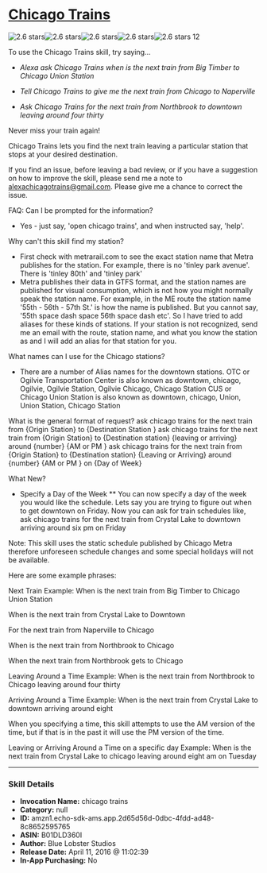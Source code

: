 # [Chicago Trains](http://alexa.amazon.com/#skills/amzn1.echo-sdk-ams.app.2d65d56d-0dbc-4fdd-ad48-8c8652595765)
![2.6 stars](../../images/ic_star_black_18dp_1x.png)![2.6 stars](../../images/ic_star_black_18dp_1x.png)![2.6 stars](../../images/ic_star_half_black_18dp_1x.png)![2.6 stars](../../images/ic_star_border_black_18dp_1x.png)![2.6 stars](../../images/ic_star_border_black_18dp_1x.png) 12

To use the Chicago Trains skill, try saying...

* *Alexa ask Chicago Trains when is the next train from Big Timber to Chicago Union Station*

* *Tell Chicago Trains to give me the next train from Chicago to Naperville*

* *Ask Chicago Trains for the next train from Northbrook to downtown leaving around four thirty*

Never miss your train again!

Chicago Trains lets you find the next train leaving a particular station that stops at your desired destination.

If you find an issue, before leaving a bad review, or if you have a suggestion on how to improve the skill, please send me a note to alexachicagotrains@gmail.com.  Please give me a chance to correct the issue.

FAQ:
Can I be prompted for the information?
* Yes - just say, 'open chicago trains', and when instructed say, 'help'.  

Why can't this skill find my station?
* First check with metrarail.com to see the exact station name that Metra publishes for the station.  For example, there is no 'tinley park avenue'.  There is 'tinley 80th' and 'tinley park'
* Metra publishes their data in GTFS format, and the station names are published for visual consumption, which is not how you might normally speak the station name.  For example, in the ME route the station name '55th - 56th - 57th St.' is how the name is published.  But you cannot say, '55th space dash space 56th space dash  etc'.  So I have tried to add aliases for these kinds of stations.  If your station is not recognized, send me an email with the route, station name, and what you know the station as and I will add an alias for that station for you.

What names can I use for the Chicago stations?
* There are a number of Alias names for the downtown stations.
OTC or Ogilvie Transportation Center is also known as downtown, chicago, Ogilvie, Ogilvie Station, Ogilvie Chicago, Chicago Station
CUS or Chicago Union Station is also known as downtown, chicago, Union, Union Station, Chicago Station

What is the general format of request?
ask chicago trains for the next train from {Origin Station} to {Destination Station }
ask chicago trains for the next train from {Origin Station} to {Destination station} {leaving or arriving} around {number} {AM or PM }
ask chicago trains for the next train from {Origin Station} to {Destination station} {Leaving or Arriving} around {number} {AM or PM } on {Day of Week}

What New?
* Specify a Day of the Week
** You can now specify a day of the week you would like the schedule.  Lets say you are trying to figure out when to get downtown on Friday.  Now you can ask for train schedules like, ask chicago trains for the next train from Crystal Lake to downtown arriving around six pm on Friday

Note:
This skill uses the static schedule published by Chicago Metra therefore unforeseen schedule changes and some special holidays will not be available.

Here are some example phrases:

Next Train Example:
When is the next train from Big Timber to Chicago Union Station

When is the next train from Crystal Lake to Downtown

For the next train from Naperville to Chicago

When is the next train from Northbrook to Chicago

When the next train from Northbrook gets to Chicago

Leaving Around a Time Example:
When is the next train from Northbrook to Chicago leaving around four thirty

Arriving Around a Time Example: 
When is the next train from Crystal Lake to downtown arriving around eight

When you specifying a time, this skill attempts to use the AM version of the time, but if that is in the past it will use the PM version of the time.

Leaving or Arriving Around a Time on a specific day Example:
When is the next train from Crystal Lake to chicago leaving around eight am on Tuesday

***

### Skill Details

* **Invocation Name:** chicago trains
* **Category:** null
* **ID:** amzn1.echo-sdk-ams.app.2d65d56d-0dbc-4fdd-ad48-8c8652595765
* **ASIN:** B01DLD360I
* **Author:** Blue Lobster Studios
* **Release Date:** April 11, 2016 @ 11:02:39
* **In-App Purchasing:** No
